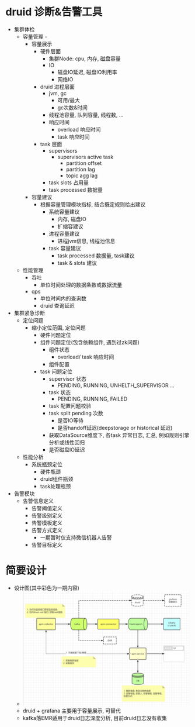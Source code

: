 # druid 诊断&告警工具
- 集群体检
    - 容量管理 - 
        - 容量展示
            - 硬件层面
                - 集群Node: cpu, 内存, 磁盘容量
                - IO
                    - 磁盘IO延迟, 磁盘IO利用率
                    - 网络IO
            - druid 进程层面
                -  jvm, gc
                    - 可用/最大
                    - gc次数&时间
                - 线程池容量, 队列容量, 线程数, ...
                - 响应时间
                    - overload 响应时间
                    - task 响应时间
            - task 层面
                - supervisors
                    - supervisors active task
                        - partition offset
                        - partition lag
                        - topic agg lag
                - task slots 占用量
                - task processed 数据量
        - 容量建议
            - 根据容量管理模块指标, 结合既定规则给出建议
                - 系统容量建议
                    - 内存, 磁盘IO
                    - 扩缩容建议
                - 进程容量建议
                    - 进程jvm信息, 线程池信息
                - task 容量建议
                    - task processed 数据量, task建议
                    - task & slots 建议
    - 性能管理
        - 吞吐
            - 单位时间处理的数据条数或数据流量
        - qps
            - 单位时间内的查询数
            - druid 查询延迟
- 集群紧急诊断
    - 定位问题
        - 缩小定位范围, 定位问题
            - 硬件问题定位
            - 组件问题定位(包含依赖组件, 遇到过zk问题)
                - 组件状态
                    - overload/ task 响应时间
                - 组件配置
            - task 问题定位
                - supervisor 状态
                     - PENDING, RUNNING, UNHELTH_SUPERVISOR ...
                - task 状态
                    - PENDING, RUNNING, FAILED
                - task 配置问题校验
                - task split pending 次数
                    - 是否IO等待
                    - 是否handoff延迟(deepstorage or historical 延迟)
                - 获取DataSource维度下, 各task 异常日志, 汇总, 例如规则引擎分析或线性回归
                - 是否磁盘IO延迟
    - 性能分析
        - 系统瓶颈定位
            - 硬件瓶颈
            - druid组件瓶颈
            - task处理瓶颈
 - 告警模块
     - 告警信息定义
         - 告警阈值定义
         - 告警级别定义
         - 告警模板定义
         - 告警方式定义
             - 一期暂时仅支持微信机器人告警
         - 告警目标定义

# 简要设计
- 设计图(其中彩色为一期内容)
  - ![avatar](./images/组件&架构设计.jpg)
  - druid + grafana 主要用于容量展示, 可替代
  - kafka落EMR适用于druid日志深度分析, 目前druid日志没有收集